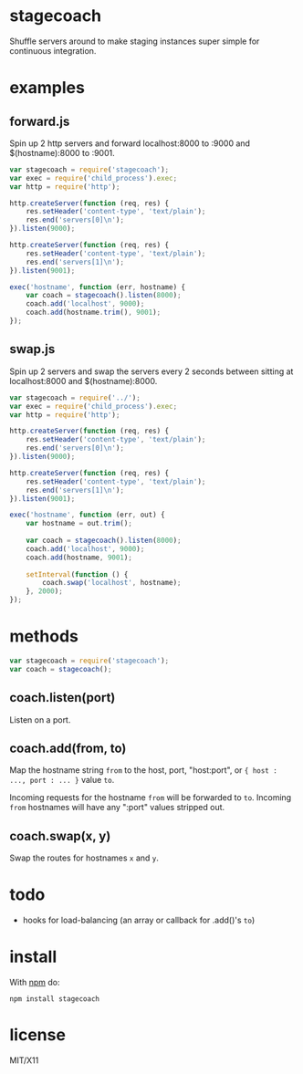 stagecoach
==========

Shuffle servers around to make staging instances super simple for continuous
integration.

examples
========

forward.js
----------

Spin up 2 http servers and forward localhost:8000 to :9000 and $(hostname):8000
to :9001.

````javascript
var stagecoach = require('stagecoach');
var exec = require('child_process').exec;
var http = require('http');

http.createServer(function (req, res) {
    res.setHeader('content-type', 'text/plain');
    res.end('servers[0]\n');
}).listen(9000);

http.createServer(function (req, res) {
    res.setHeader('content-type', 'text/plain');
    res.end('servers[1]\n');
}).listen(9001);

exec('hostname', function (err, hostname) {
    var coach = stagecoach().listen(8000);
    coach.add('localhost', 9000);
    coach.add(hostname.trim(), 9001);
});
````

swap.js
-------

Spin up 2 servers and swap the servers every 2 seconds between sitting at
localhost:8000 and $(hostname):8000.

````javascript
var stagecoach = require('../');
var exec = require('child_process').exec;
var http = require('http');

http.createServer(function (req, res) {
    res.setHeader('content-type', 'text/plain');
    res.end('servers[0]\n');
}).listen(9000);

http.createServer(function (req, res) {
    res.setHeader('content-type', 'text/plain');
    res.end('servers[1]\n');
}).listen(9001);

exec('hostname', function (err, out) {
    var hostname = out.trim();
    
    var coach = stagecoach().listen(8000);
    coach.add('localhost', 9000);
    coach.add(hostname, 9001);
    
    setInterval(function () {
        coach.swap('localhost', hostname);
    }, 2000);
});
````

methods
=======

````javascript
var stagecoach = require('stagecoach');
var coach = stagecoach();
````

coach.listen(port)
------------------

Listen on a port.

coach.add(from, to)
-------------------

Map the hostname string `from` to the host, port, "host:port", or
`{ host : ..., port : ... }` value `to`.

Incoming requests for the hostname `from` will be forwarded to `to`.
Incoming `from` hostnames will have any ":port" values stripped out.

coach.swap(x, y)
----------------

Swap the routes for hostnames `x` and `y`.

todo
====

* hooks for load-balancing (an array or callback for .add()'s `to`)

install
=======

With [npm](http://npmjs.org) do:

    npm install stagecoach

license
=======

MIT/X11
